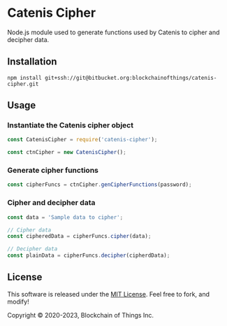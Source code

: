 # Catenis Cipher

Node.js module used to generate functions used by Catenis to cipher and decipher data.

## Installation

```shell
npm install git+ssh://git@bitbucket.org:blockchainofthings/catenis-cipher.git
```

## Usage

### Instantiate the Catenis cipher object

```javascript
const CatenisCipher = require('catenis-cipher');

const ctnCipher = new CatenisCipher();
```

### Generate cipher functions

```javascript
const cipherFuncs = ctnCipher.genCipherFunctions(password);
```

### Cipher and decipher data

```javascript
const data = 'Sample data to cipher';

// Cipher data
const cipheredData = cipherFuncs.cipher(data);

// Decipher data
const plainData = cipherFuncs.decipher(cipherdData);
```

## License

This software is released under the [MIT License](LICENSE). Feel free to fork, and modify!

Copyright © 2020-2023, Blockchain of Things Inc.